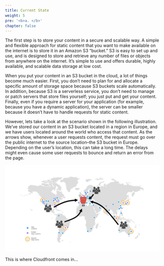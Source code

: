 ```yaml
---
title: Current State
weight: 5
pre: '<b>a. </b>'
chapter: false
---
```


The first step is to store your content in a secure and scalable way. A simple and flexible approach for static content that you want to make available on the internet is to store it in an Amazon S3 “bucket.” S3 is easy to set up and use, and is designed to store and retrieve any number of files or objects from anywhere on the internet. It’s simple to use and offers durable, highly available, and scalable data storage at low cost.

When you put your content in an S3 bucket in the cloud, a lot of things become much easier. First, you don’t need to plan for and allocate a specific amount of storage space because S3 buckets scale automatically. In addition, because S3 is a serverless service, you don’t need to manage or patch servers that store files yourself; you just put and get your content. Finally, even if you require a server for your application (for example, because you have a dynamic application), the server can be smaller because it doesn’t have to handle requests for static content.

However, lets take a look at the scenario shown in the following illustration. We’ve stored our content in an S3 bucket located in a region in Europe, and we have users located around the world who access that content. As the arrows show, whenever a user requests content, the request must go over the public internet to the source location–the S3 bucket in Europe. Depending on the user’s location, this can take a long time. The delays might even cause some user requests to bounce and return an error from the page.

![S3](images/s3-serving-content.jpg 'S3')

This is where Cloudfront comes in...
